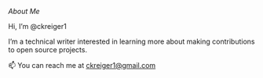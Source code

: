 *About Me*

Hi, I’m @ckreiger1

I’m a technical writer interested in learning more about making contributions to open source projects. 

📫 You can reach me at ckreiger1@gmail.com 
